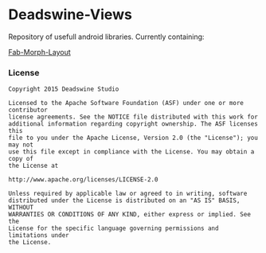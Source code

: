 # Deadswine-Views

Repository of usefull android libraries. Currently containing:

 
[Fab-Morph-Layout](https://github.com/Adam-Fresko/Deadswine-Views/tree/master/Fab-Morph-Layout)

### License


```
Copyright 2015 Deadswine Studio

Licensed to the Apache Software Foundation (ASF) under one or more contributor
license agreements. See the NOTICE file distributed with this work for
additional information regarding copyright ownership. The ASF licenses this
file to you under the Apache License, Version 2.0 (the "License"); you may not
use this file except in compliance with the License. You may obtain a copy of
the License at

http://www.apache.org/licenses/LICENSE-2.0

Unless required by applicable law or agreed to in writing, software
distributed under the License is distributed on an "AS IS" BASIS, WITHOUT
WARRANTIES OR CONDITIONS OF ANY KIND, either express or implied. See the
License for the specific language governing permissions and limitations under
the License.
```
